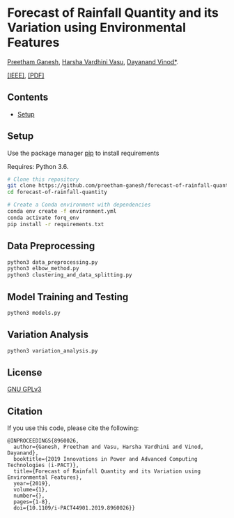 # Forecast of Rainfall Quantity and its Variation using Environmental Features

[Preetham Ganesh](https://www.linkedin.com/in/preethamganesh/), [Harsha Vardhini Vasu](https://www.linkedin.com/in/harshavardhini1/), [Dayanand Vinod*](https://in.linkedin.com/in/dayanand-vinod).

[[IEEE]](https://ieeexplore.ieee.org/document/8960026), [[PDF]](https://preetham-ganesh.github.io/website/documents/forecast_rainfall.pdf)

## Contents

- [Setup](https://github.com/preetham-ganesh/forecast-of-rainfall-quantity#setup)

## Setup

Use the package manager [pip](https://pip.pypa.io/en/stable/) to install requirements

Requires: Python 3.6.

```bash
# Clone this repository
git clone https://github.com/preetham-ganesh/forecast-of-rainfall-quantity.git
cd forecast-of-rainfall-quantity

# Create a Conda environment with dependencies
conda env create -f environment.yml
conda activate forq_env
pip install -r requirements.txt
```

## Data Preprocessing

```bash
python3 data_preprocessing.py
python3 elbow_method.py
python3 clustering_and_data_splitting.py
```

## Model Training and Testing

```bash
python3 models.py
```

## Variation Analysis

```bash
python3 variation_analysis.py
```

## License
[GNU GPLv3](https://choosealicense.com/licenses/gpl-3.0/)

## Citation

If you use this code, please cite the following:

```
@INPROCEEDINGS{8960026,
  author={Ganesh, Preetham and Vasu, Harsha Vardhini and Vinod, Dayanand},
  booktitle={2019 Innovations in Power and Advanced Computing Technologies (i-PACT)}, 
  title={Forecast of Rainfall Quantity and its Variation using Environmental Features}, 
  year={2019},
  volume={1},
  number={},
  pages={1-8},
  doi={10.1109/i-PACT44901.2019.8960026}}
```
